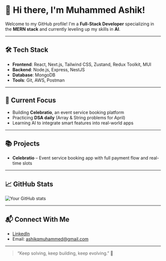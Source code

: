 # 👋 Hi there, I'm Muhammed Ashik!

Welcome to my GitHub profile! I'm a **Full-Stack Developer** specializing in the **MERN stack** and currently leveling up my skills in **AI**.

---

## 🛠️ Tech Stack
- **Frontend**: React, Next.js, Tailwind CSS, Zustand, Redux Toolkit, MUI
- **Backend**: Node.js, Express, NestJS
- **Database**: MongoDB
- **Tools**: Git, AWS, Postman 

---

## 🚀 Current Focus
- Building **Celebratio**, an event service booking platform
- Practicing **DSA daily** (Array & String problems for April)
- Learning AI to integrate smart features into real-world apps

---

## 📚 Projects
- **Celebratio** – Event service booking app with full payment flow and real-time slots

---

## 📈 GitHub Stats
![Your GitHub stats](https://github-readme-stats.vercel.app/api?username=your-username&show_icons=true&theme=radical)

---

## 📬 Connect With Me
- [LinkedIn](https://linkedin.com/in/ashikqmuhammed)
- Email: ashikqmuhammed@gmail.com

---

> “Keep solving, keep building, keep evolving.” 🌱
